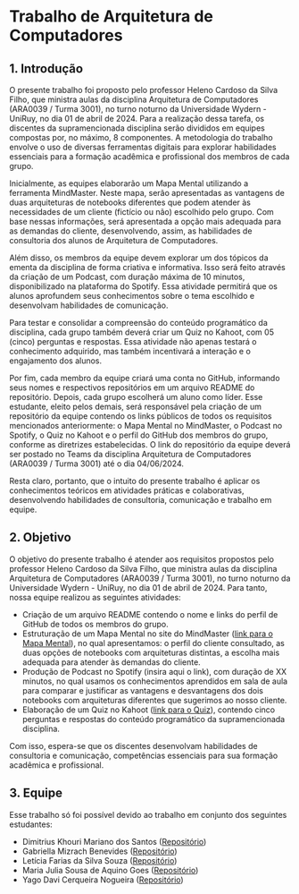 # Trabalho de Arquitetura de Computadores

## 1. Introdução

O presente trabalho foi proposto pelo professor Heleno Cardoso da Silva Filho, que ministra aulas da disciplina Arquitetura de Computadores (ARA0039 / Turma 3001), no turno noturno da Universidade Wydern - UniRuy, no dia 01 de abril de 2024. Para a realização dessa tarefa, os discentes da supramencionada disciplina serão divididos em equipes compostas por, no máximo, 8 componentes. A metodologia do trabalho envolve o uso de diversas ferramentas digitais para explorar habilidades essenciais para a formação acadêmica e profissional dos membros de cada grupo.

Inicialmente, as equipes elaborarão um Mapa Mental utilizando a ferramenta MindMaster. Neste mapa, serão apresentadas as vantagens de duas arquiteturas de notebooks diferentes que podem atender às necessidades de um cliente (fictício ou não) escolhido pelo grupo. Com base nessas informações, será apresentada a opção mais adequada para as demandas do cliente, desenvolvendo, assim, as habilidades de consultoria dos alunos de Arquitetura de Computadores.

Além disso, os membros da equipe devem explorar um dos tópicos da ementa da disciplina de forma criativa e informativa. Isso será feito através da criação de um Podcast, com duração máxima de 10 minutos, disponibilizado na plataforma do Spotify. Essa atividade permitirá que os alunos aprofundem seus conhecimentos sobre o tema escolhido e desenvolvam habilidades de comunicação.

Para testar e consolidar a compreensão do conteúdo programático da disciplina, cada grupo também deverá criar um Quiz no Kahoot, com 05 (cinco) perguntas e respostas. Essa atividade não apenas testará o conhecimento adquirido, mas também incentivará a interação e o engajamento dos alunos.

Por fim, cada membro da equipe criará uma conta no GitHub, informando seus nomes e respectivos repositórios em um arquivo README do repositório. Depois, cada grupo escolherá um aluno como líder. Esse estudante, eleito pelos demais, será responsável pela criação de um repositório da equipe contendo os links públicos de todos os requisitos mencionados anteriormente: o Mapa Mental no MindMaster, o Podcast no Spotify, o Quiz no Kahoot e o perfil do GitHub dos membros do grupo, conforme as diretrizes estabelecidas. O link do repositório da equipe deverá ser postado no Teams da disciplina Arquitetura de Computadores (ARA0039 / Turma 3001) até o dia 04/06/2024.

Resta claro, portanto, que o intuito do presente trabalho é aplicar os conhecimentos teóricos em atividades práticas e colaborativas, desenvolvendo habilidades de consultoria, comunicação e trabalho em equipe.

## 2. Objetivo

O objetivo do presente trabalho é atender aos requisitos propostos pelo professor Heleno Cardoso da Silva Filho, que ministra aulas da disciplina Arquitetura de Computadores (ARA0039 / Turma 3001), no turno noturno da Universidade Wydern - UniRuy, no dia 01 de abril de 2024. Para tanto, nossa equipe realizou as seguintes atividades:

- Criação de um arquivo README contendo o nome e links do perfil de GitHub de todos os membros do grupo.
- Estruturação de um Mapa Mental no site do MindMaster ([link para o Mapa Mental](https://www.mindmeister.com/3228754345/cliente-paula-silva)), no qual apresentamos: o perfil do cliente consultado, as duas opções de notebooks com arquiteturas distintas, a escolha mais adequada para atender às demandas do cliente.
- Produção de Podcast no Spotify (insira aqui o link), com duração de XX minutos, no qual usamos os conhecimentos aprendidos em sala de aula para comparar e justificar as vantagens e desvantagens dos dois notebooks com arquiteturas diferentes que sugerimos ao nosso cliente.
- Elaboração de um Quiz no Kahoot ([link para o Quiz](https://create.kahoot.it/share/trabalho-de-arquitetura-de-computadores-ara0039-turma-3001/84514ecb-741f-4d4b-92db-01374832e8d5)), contendo cinco perguntas e respostas do conteúdo programático da supramencionada disciplina.

Com isso, espera-se que os discentes desenvolvam habilidades de consultoria e comunicação, competências essenciais para sua formação acadêmica e profissional.

## 3. Equipe

Esse trabalho só foi possível devido ao trabalho em conjunto dos seguintes estudantes:

- Dimitrius Khouri Mariano dos Santos ([Repositório](https://github.com/DKMariano))
- Gabriella Mizrach Benevides ([Repositório](https://github.com/GabriellaMizrach))
- Letícia Farias da Silva Souza ([Repositório](https://github.com/LettyFariias))
- Maria Julia Sousa de Aquino Goes ([Repositório](https://github.com/MajuGoes))
- Yago Davi Cerqueira Nogueira ([Repositório](https://github.com/Yagodavicng))
